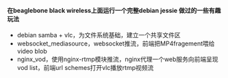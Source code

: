 #### 在beaglebone black wireless上面运行一个完整debian jessie 做过的一些有趣玩法 

 * debian samba + vlc，为文件系统基础，建立一个共享文件区
 * websocket_mediasource，websocket推流，前端把MP4fragement喂给video blob
 * nginx_vod，使用nginx-rtmp模块推流，nginx代理一个web服务向前端呈现vod list，前端url schemes打开vlc播放rtmp视频流